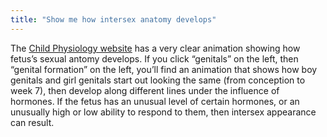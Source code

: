 ```yaml
---
title: "Show me how intersex anatomy develops"
---
```


The [Child Physiology website][1] has a very clear animation showing how fetus&#8217;s sexual antomy develops. If you click &#8220;genitals&#8221; on the left, then &#8220;genital formation&#8221; on the left, you&#8217;ll find an animation that shows how boy genitals and girl genitals start out looking the same (from conception to week 7), then develop along different lines under the influence of hormones. If the fetus has an unusual level of certain hormones, or an unusually high or low ability to respond to them, then intersex appearance can result.

 [1]: http://www.sickkids.ca/childphysiology/cpwp/Genital/genitaldevelopment.htm